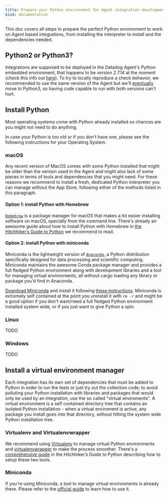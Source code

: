 ```yaml
---
title: Prepare your Python environment for Agent integration development
kind: documentation
---
```


This doc covers all steps to prepare the perfect Python environment to work on Agent based integrations, from installing the interpreter to install and the dependencies needed.

## Python2 or Python3?

Integrations are supposed to be deployed in the Datadog Agent's Python embedded environment, that happens to be *version 2.7.14* at the moment (check this info out [here][1]). To try to locally reproduce a check behavior, we recommended to use the same version of the Agent but we'll [eventually][2] move to Python3, so having code capable to run with both versions can't hurt.

## Install Python

Most operating systems come with Python already installed so chances are you might not need to do anything.

In case your Python is too old or if you don't have one, please see the following instructions for your Operating System.

### macOS

Any recent version of MacOS comes with some Python installed that might be older than the version used in the Agent and might also lack of some pieces in terms of tools and dependencies that you might need. For these reasons we recommend to install a fresh, dedicated Python interpreter you can manage without the App Store, following either of the methods listed in this paragraph.

#### Option 1: install Python with Homebrew

[`Homebrew`][3] is a package manager for macOS that makes a lot easier installing software on macOS, specially from the command line. There's already an awesome guide about how to install Python with Homebrew in [the Hitchhiker’s Guide to Python][4] we recommend to read.

#### Option 2: install Python with miniconda

Miniconda is the lightweight version of [`Anaconda`][5], a Python distribution specifically designed for data processing and scientific computing. Miniconda maintains the awesome Conda package manager and provides a full fledged Python environment along with development libraries and a tool for managing virtual environments, all without cargo loading any library or package you'd find in Anaconda.

[Download Miniconda][6] and install it following [these instructions][7]. Miniconda is extremely self contained at the point you uninstall it with `rm -r`  and might be a good option if you don't want/need a full fledged Python environment installed system wide, or if you just want to give Python a spin.

### Linux

TODO

### Windows

TODO

## Install a virtual environment manager

Each integration has its own set of dependencies that must be added to Python in order to run the tests or just try out the collection code; to avoid polluting your Python installation with libraries and packages that would only be used by an integration, use the so called "virtual enviroments". A virtual environment is a self contained directory tree that contains an isolated Python installation - when a virtual enviroment is active, any package you install goes into that directory, without hitting the system wide Python installation tree.

### Virtualenv and Virtualenvwrapper

We recommend using [Virtualenv][8] to manage virtual Python environments and [virtualenvwrapper][9] to make the process smoother. There's a [comprehensive guide][10] in the Hitchhiker’s Guide to Python describing how to setup these two tools.

### Miniconda

If you're using Miniconda, a tool to manage virtual environments is already there. Please refer to the [official guide][11] to learn how to use it.

[1]: https://github.com/DataDog/omnibus-software/blob/master/config/software/python.rb#L21
[2]: https://pythonclock.org/
[3]: http://brew.sh/#install
[4]: http://docs.python-guide.org/en/latest/starting/install/osx/#doing-it-right
[5]: http://anaconda.com
[6]: https://repo.continuum.io/miniconda/Miniconda2-latest-MacOSX-x86_64.sh
[7]: https://conda.io/docs/user-guide/install/macos.html
[8]: http://pypi.python.org/pypi/virtualenv
[9]: https://virtualenvwrapper.readthedocs.io/en/latest/index.html
[10]: http://docs.python-guide.org/en/latest/dev/virtualenvs/#lower-level-virtualenv
[11]: https://conda.io/docs/user-guide/tasks/manage-environments.html
